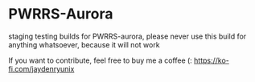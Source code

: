 # PWRRS-Aurora
staging testing builds for PWRRS-aurora, please never use this build for anything whatsoever, because it will not work

If you want to contribute, feel free to buy me a coffee (: https://ko-fi.com/jaydenryunix
